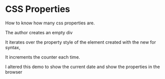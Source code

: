 # CSS Properties

How to know how many css properties are.

The author creates an empty div

It iterates over the property style of the element created with
the new for syntax,

It increments the counter each time.

I altered this demo to show the current date and show the properties in the browser
